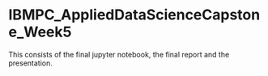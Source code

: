 # IBMPC_AppliedDataScienceCapstone_Week5
This consists of the final jupyter notebook, the final report and the presentation.
